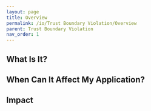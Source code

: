```yaml
---
layout: page
title: Overview
permalink: /io/Trust Boundary Violation/Overview
parent: Trust Boundary Violation
nav_order: 1
---
```




## What Is It?





## When Can It Affect My Application?





## Impact



